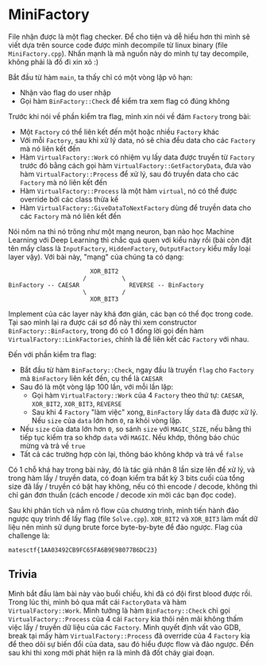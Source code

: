 # MiniFactory

File nhận được là một flag checker. Để cho tiện và dễ hiểu hơn thì mình sẽ viết dựa trên source code được mình decompile từ linux binary (file `MiniFactory.cpp`). Nhấn mạnh là mã nguồn này do mình tự tay decompile, không phải là đồ đi xin xỏ :)

Bắt đầu từ hàm `main`, ta thấy chỉ có một vòng lặp vô hạn:

- Nhận vào flag do user nhập
- Gọi hàm `BinFactory::Check` để kiểm tra xem flag có đúng không

Trước khi nói về phần kiểm tra flag, mình xin nói về đám `Factory` trong bài:

- Một `Factory` có thể liên kết đến một hoặc nhiều `Factory` khác
- Với mỗi `Factory`, sau khi xử lý data, nó sẽ chia đều data cho các `Factory` mà nó liên kết đến
- Hàm `VirtualFactory::Work` có nhiệm vụ lấy data được truyền từ `Factory` trước đó bằng cách gọi hàm `VirtualFactory::GetFactoryData`, đưa vào hàm `VirtualFactory::Process` để xử lý, sau đó truyền data cho các `Factory` mà nó liên kết đến
- Hàm `VirtualFactory::Process` là một hàm `virtual`, nó có thể được override bởi các class thừa kế
- Hàm `VirtualFactory::GiveDataToNextFactory` dùng để truyền data cho các `Factory` mà nó liên kết đến

Nói nôm na thì nó trông như một mạng neuron, bạn nào học Machine Learning với Deep Learning thì chắc quá quen với kiểu này rồi (bài còn đặt tên mấy class là `InputFactory`, `HiddenFactory`, `OutputFactory` kiểu mấy loại layer vậy). Với bài này, "mạng" của chúng ta có dạng:

```
                       XOR_BIT2
                     /          \
BinFactory -- CAESAR              REVERSE -- BinFactory
                     \          / 
                       XOR_BIT3
```

Implement của các layer này khá đơn giản, các bạn có thể đọc trong code. Tại sao mình lại ra được cái sơ đồ này thì xem constructor `BinFactory::BinFactory`, trong đó có 1 đống lời gọi đến hàm `VirtualFactory::LinkFactories`, chính là để liên kết các `Factory` với nhau.

Đến với phần kiểm tra flag:

- Bắt đầu từ hàm `BinFactory::Check`, ngay đầu là truyền `flag` cho `Factory` mà `BinFactory` liên kết đến, cụ thể là `CAESAR`
- Sau đó là một vòng lặp 100 lần, với mỗi lần lặp:
    - Gọi hàm `VirtualFactory::Work` của 4 `Factory` theo thứ tự: `CAESAR`, `XOR_BIT2`, `XOR_BIT3`, `REVERSE`
    - Sau khi 4 `Factory` "làm việc" xong, `BinFactory` lấy `data` đã được xử lý. Nếu `size` của `data` lớn hơn `0`, ra khỏi vòng lặp.
- Nếu `size` của data lớn hơn `0`, so sánh `size` với `MAGIC_SIZE`, nếu bằng thì tiếp tục kiểm tra so khớp `data` với `MAGIC`. Nếu khớp, thông báo chúc mừng và trả về `true`
- Tất cả các trường hợp còn lại, thông báo không khớp và trả về `false`

Có 1 chỗ khá hay trong bài này, đó là tác giả nhân 8 lần size lên để xử lý, và trong hàm lấy / truyền data, có đoạn kiểm tra bất kỳ 3 bits cuối của tổng size đã lấy / truyền có bật hay không, nếu có thì encode / decode, không thì chỉ gán đơn thuần (cách encode / decode xin mời các bạn đọc code).

Sau khi phân tích và nắm rõ flow của chương trình, mình tiến hành đảo ngược quy trình để lấy flag (file `Solve.cpp`). `XOR_BIT2` và `XOR_BIT3` làm mất dữ liệu nên mình sử dụng brute force byte-by-byte để đảo ngược. Flag của challenge là:

```
matesctf{1AA03492CB9FC65FA6B9E98077B6DC23}
```

## Trivia

Mình bắt đầu làm bài này vào buổi chiều, khi đã có đội first blood được rồi. Trong lúc thi, mình bỏ qua mất cái `FactoryData` và hàm `VirtualFactory::Work`. Mình tưởng là hàm `BinFactory::Check` chỉ gọi `VirtualFactory::Process` của 4 cái `Factory` kia thôi nên mãi không thấm việc lấy / truyền dữ liệu của các `Factory`. Mình quyết định vất vào GDB, break tại mấy hàm `VirtualFactory::Process` đã override của 4 `Factory` kia để theo dõi sự biến đổi của data, sau đó hiểu được flow và đảo ngược. Đến sau khi thi xong mới phát hiện ra là mình đã đốt cháy giai đoạn.
